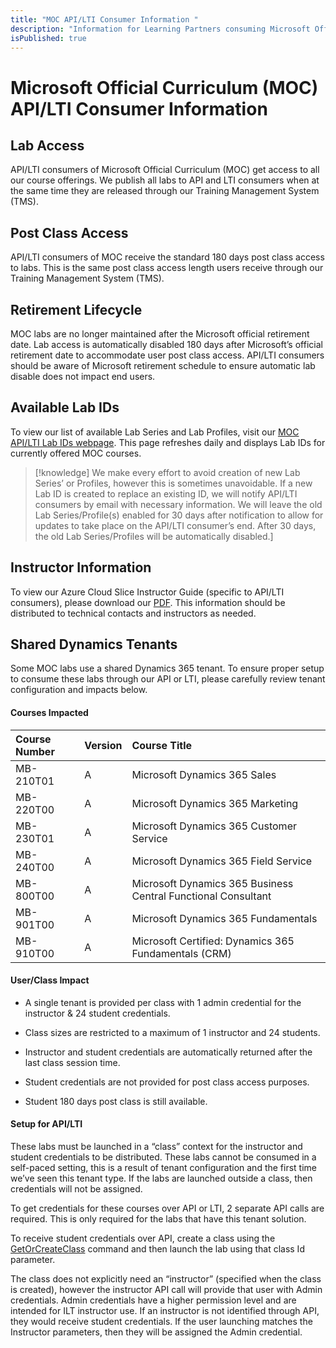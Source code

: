 ```yaml
---
title: "MOC API/LTI Consumer Information "
description: "Information for Learning Partners consuming Microsoft Official Curriculum (MOC) through our API or LTI."
isPublished: true
---
```


# Microsoft Official Curriculum (MOC) API/LTI Consumer Information 

## Lab Access 
API/LTI consumers of Microsoft Official Curriculum (MOC) get access to all our course offerings. We publish all labs to API and LTI consumers when at the same time they are released through our Training Management System (TMS). 

## Post Class Access 
API/LTI consumers of MOC receive the standard 180 days post class access to labs. This is the same post class access length users receive through our Training Management System (TMS). 

## Retirement Lifecycle 
MOC labs are no longer maintained after the Microsoft official retirement date. Lab access is automatically disabled 180 days after Microsoft’s official retirement date to accommodate user post class access. API/LTI consumers should be aware of Microsoft retirement schedule to ensure automatic lab disable does not impact end users. 

## Available Lab IDs 
To view our list of available Lab Series and Lab Profiles, visit our [MOC API/LTI Lab IDs webpage](https://lms.learnondemand.net/WebPage/143). This page refreshes daily and displays Lab IDs for currently offered MOC courses.  

>[!knowledge] We make every effort to avoid creation of new Lab Series’ or Profiles, however this is sometimes unavoidable. If a new Lab ID is created to replace an existing ID, we will notify API/LTI consumers by email with necessary information. We will leave the old Lab Series/Profile(s) enabled for 30 days after notification to allow for updates to take place on the API/LTI consumer’s end. After 30 days, the old Lab Series/Profiles will be automatically disabled.]


## Instructor Information 
To view our Azure Cloud Slice Instructor Guide (specific to API/LTI consumers), please download our [PDF](https://lodmanuals.blob.core.windows.net/lms/Microsoft%20Official%20Curriculum%20\(MOC\)/Azure%20Cloud%20Slice%20API%20Instructor%20Guide.pdf). This information should be distributed to technical contacts and instructors as needed. 

## Shared Dynamics Tenants 
Some MOC labs use a shared Dynamics 365 tenant. To ensure proper setup to consume these labs through our API or LTI, please carefully review tenant configuration and impacts below. 

#### Courses Impacted 
|Course Number |Version|Course Title|
|:---|:---|:---|
|MB-210T01 |A|Microsoft Dynamics 365 Sales|
|MB-220T00 |A|Microsoft Dynamics 365 Marketing|
|MB-230T01 |A|Microsoft Dynamics 365 Customer Service|
|MB-240T00 |A|Microsoft Dynamics 365 Field Service |
|MB-800T00 |A|Microsoft Dynamics 365 Business Central Functional Consultant|
|MB-901T00 |A|Microsoft Dynamics 365 Fundamentals |
|MB-910T00 |A|Microsoft Certified: Dynamics 365 Fundamentals (CRM)|



#### User/Class Impact 

- A single tenant is provided per class with 1 admin credential for the instructor & 24 student credentials. 

- Class sizes are restricted to a maximum of 1 instructor and 24 students. 

- Instructor and student credentials are automatically returned after the last class session time. 

- Student credentials are not provided for post class access purposes. 

- Student 180 days post class is still available. 

#### Setup for API/LTI 

These labs must be launched in a “class” context for the instructor and student credentials to be distributed. These labs cannot be consumed in a self-paced setting, this is a result of tenant configuration and the first time we’ve seen this tenant type. If the labs are launched outside a class, then credentials will not be assigned. 

To get credentials for these courses over API or LTI, 2 separate API calls are required. This is only required for the labs that have this tenant solution. 

To receive student credentials over API, create a class using the [GetOrCreateClass](https://docs.skillable.com/lod/lod-api/lod-api-get-or-create-class.md) command and then launch the lab using that class Id parameter.  

The class does not explicitly need an “instructor” (specified when the class is created), however the instructor API call will provide that user with Admin credentials. Admin credentials have a higher permission level and are intended for ILT instructor use. If an instructor is not identified through API, they would receive student credentials. If the user launching matches the Instructor parameters, then they will be assigned the Admin credential.  
